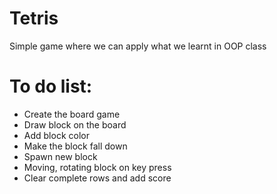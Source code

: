 # Tetris
Simple game where we can apply what we learnt in OOP class
# To do list:
 * Create the board game
 * Draw block on the board
 * Add block color
 * Make the block fall down
 * Spawn new block
 * Moving, rotating block on key press
 * Clear complete rows and add score
 
